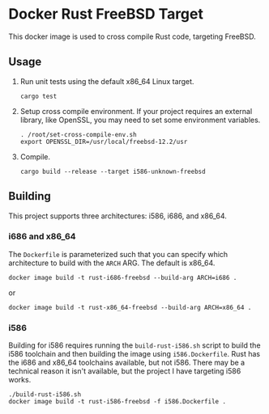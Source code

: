 # Docker Rust FreeBSD Target
This docker image is used to cross compile Rust code, targeting FreeBSD.

## Usage
1. Run unit tests using the default x86_64 Linux target.

       cargo test

2. Setup cross compile environment. If your project requires an external library, like OpenSSL, you may need to set some
environment variables.

       . /root/set-cross-compile-env.sh
       export OPENSSL_DIR=/usr/local/freebsd-12.2/usr

3. Compile.

       cargo build --release --target i586-unknown-freebsd

## Building
This project supports three architectures: i586, i686, and x86_64.
### i686 and x86_64
The `Dockerfile` is parameterized such that you can specify which architecture to build with the `ARCH` ARG. The default
is x86_64.

    docker image build -t rust-i686-freebsd --build-arg ARCH=i686 .
or

    docker image build -t rust-x86_64-freebsd --build-arg ARCH=x86_64 .

### i586
Building for i586 requires running the `build-rust-i586.sh` script to build the i586 toolchain and then building the 
image using `i586.Dockerfile`. Rust has the i686 and x86_64 toolchains available, but not i586. There may be a technical
reason it isn't available, but the project I have targeting i586 works. 

    ./build-rust-i586.sh
    docker image build -t rust-i586-freebsd -f i586.Dockerfile .